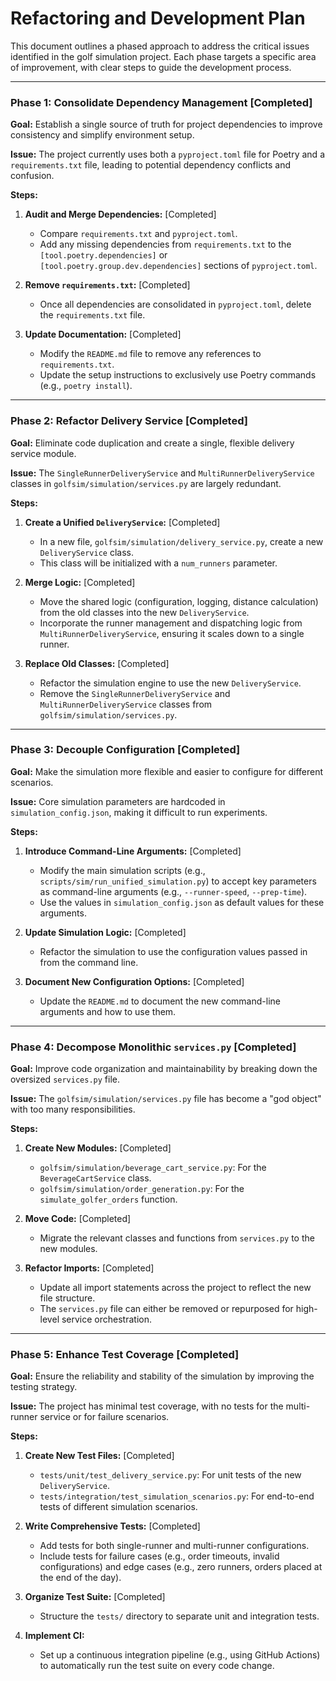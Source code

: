 # Refactoring and Development Plan

This document outlines a phased approach to address the critical issues identified in the golf simulation project. Each phase targets a specific area of improvement, with clear steps to guide the development process.

---

### Phase 1: Consolidate Dependency Management [Completed]

**Goal:** Establish a single source of truth for project dependencies to improve consistency and simplify environment setup.

**Issue:** The project currently uses both a `pyproject.toml` file for Poetry and a `requirements.txt` file, leading to potential dependency conflicts and confusion.

**Steps:**

1.  **Audit and Merge Dependencies:** [Completed]
    *   Compare `requirements.txt` and `pyproject.toml`.
    *   Add any missing dependencies from `requirements.txt` to the `[tool.poetry.dependencies]` or `[tool.poetry.group.dev.dependencies]` sections of `pyproject.toml`.

2.  **Remove `requirements.txt`:** [Completed]
    *   Once all dependencies are consolidated in `pyproject.toml`, delete the `requirements.txt` file.

3.  **Update Documentation:** [Completed]
    *   Modify the `README.md` file to remove any references to `requirements.txt`.
    *   Update the setup instructions to exclusively use Poetry commands (e.g., `poetry install`).

---

### Phase 2: Refactor Delivery Service [Completed]

**Goal:** Eliminate code duplication and create a single, flexible delivery service module.

**Issue:** The `SingleRunnerDeliveryService` and `MultiRunnerDeliveryService` classes in `golfsim/simulation/services.py` are largely redundant.

**Steps:**

1.  **Create a Unified `DeliveryService`:** [Completed]
    *   In a new file, `golfsim/simulation/delivery_service.py`, create a new `DeliveryService` class.
    *   This class will be initialized with a `num_runners` parameter.

2.  **Merge Logic:** [Completed]
    *   Move the shared logic (configuration, logging, distance calculation) from the old classes into the new `DeliveryService`.
    *   Incorporate the runner management and dispatching logic from `MultiRunnerDeliveryService`, ensuring it scales down to a single runner.

3.  **Replace Old Classes:** [Completed]
    *   Refactor the simulation engine to use the new `DeliveryService`.
    *   Remove the `SingleRunnerDeliveryService` and `MultiRunnerDeliveryService` classes from `golfsim/simulation/services.py`.

---

### Phase 3: Decouple Configuration [Completed]

**Goal:** Make the simulation more flexible and easier to configure for different scenarios.

**Issue:** Core simulation parameters are hardcoded in `simulation_config.json`, making it difficult to run experiments.

**Steps:**

1.  **Introduce Command-Line Arguments:** [Completed]
    *   Modify the main simulation scripts (e.g., `scripts/sim/run_unified_simulation.py`) to accept key parameters as command-line arguments (e.g., `--runner-speed`, `--prep-time`).
    *   Use the values in `simulation_config.json` as default values for these arguments.

2.  **Update Simulation Logic:** [Completed]
    *   Refactor the simulation to use the configuration values passed in from the command line.

3.  **Document New Configuration Options:** [Completed]
    *   Update the `README.md` to document the new command-line arguments and how to use them.

---

### Phase 4: Decompose Monolithic `services.py` [Completed]

**Goal:** Improve code organization and maintainability by breaking down the oversized `services.py` file.

**Issue:** The `golfsim/simulation/services.py` file has become a "god object" with too many responsibilities.

**Steps:**

1.  **Create New Modules:** [Completed]
    *   `golfsim/simulation/beverage_cart_service.py`: For the `BeverageCartService` class.
    *   `golfsim/simulation/order_generation.py`: For the `simulate_golfer_orders` function.

2.  **Move Code:** [Completed]
    *   Migrate the relevant classes and functions from `services.py` to the new modules.

3.  **Refactor Imports:** [Completed]
    *   Update all import statements across the project to reflect the new file structure.
    *   The `services.py` file can either be removed or repurposed for high-level service orchestration.

---

### Phase 5: Enhance Test Coverage [Completed]

**Goal:** Ensure the reliability and stability of the simulation by improving the testing strategy.

**Issue:** The project has minimal test coverage, with no tests for the multi-runner service or for failure scenarios.

**Steps:**

1.  **Create New Test Files:** [Completed]
    *   `tests/unit/test_delivery_service.py`: For unit tests of the new `DeliveryService`.
    *   `tests/integration/test_simulation_scenarios.py`: For end-to-end tests of different simulation scenarios.

2.  **Write Comprehensive Tests:** [Completed]
    *   Add tests for both single-runner and multi-runner configurations.
    *   Include tests for failure cases (e.g., order timeouts, invalid configurations) and edge cases (e.g., zero runners, orders placed at the end of the day).

3.  **Organize Test Suite:** [Completed]
    *   Structure the `tests/` directory to separate unit and integration tests.

4.  **Implement CI:**
    *   Set up a continuous integration pipeline (e.g., using GitHub Actions) to automatically run the test suite on every code change.
